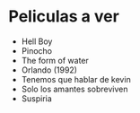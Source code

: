 # Peliculas a ver

* Hell Boy
* Pinocho
* The form of water
* Orlando (1992)
* Tenemos que hablar de kevin
* Solo los amantes sobreviven
* Suspiria
